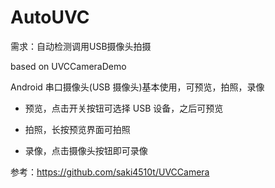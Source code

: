 # AutoUVC

需求：自动检测调用USB摄像头拍摄

based on UVCCameraDemo

Android 串口摄像头(USB 摄像头)基本使用，可预览，拍照，录像

+ 预览，点击开关按钮可选择 USB 设备，之后可预览

+ 拍照，长按预览界面可拍照

+ 录像，点击摄像头按钮即可录像

参考：https://github.com/saki4510t/UVCCamera
